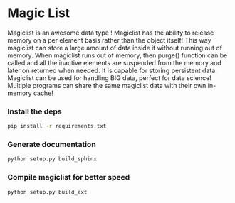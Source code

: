 # Magic List

Magiclist is an awesome data type ! Magiclist has the ability to release
memory on a per element basis rather than the object itself! This way magiclist
can store a large amount of data inside it without running out of memory. When
magiclist runs out of memory, then purge() function can be called and all the
inactive elements are suspended from the memory and later on returned when needed.
It is capable for storing persistent data. Magiclist can be used for handling
BIG data, perfect for data science! Multiple programs can share the same magiclist
data with their own in-memory cache!

### Install the deps

```bash
pip install -r requirements.txt
```

### Generate documentation

```bash
python setup.py build_sphinx
```

### Compile magiclist for better speed

```bash
python setup.py build_ext
```

